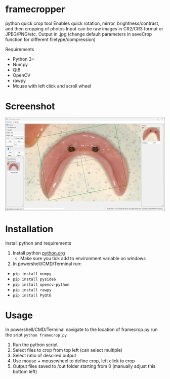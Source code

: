 # framecropper
python quick crop tool
Enables quick rotation, mirror, brightness/contrast, and then cropping of photos
Input can be raw images in CR2/CR3 format or JPEG/PNG/etc.
Output in .jpg (change default parameters in saveCrop function for different filetype/compression)

Requirements
 - Python 3+
 - Numpy
 - Qt6
 - OpenCV
 - rawpy
 - Mouse with left click and scroll wheel

# Screenshot
![demo](https://github.com/SunDude/framecropper/blob/main/exampleCrop.png)

# Installation
Install python and requirements
1. Install python [python.org](https://www.python.org/downloads/)
   - Make sure you tick add to environment variable on windows
3. In powershell/CMD/Terminal run:
 - `pip install numpy`
 - `pip install pyside6`
 - `pip install opencv-python`
 - `pip install rawpy`
 - `pip install PyQt6`

# Usage
In powershell/CMD/Terminal navigate to the location of framecrop.py
run the sript
`python framecrop.py`

 1. Run the python script
 2. Select files to crop from top left (can select multiple)
 3. Select ratio of descired output
 4. Use mouse + mousewheel to define crop, left click to crop
 5. Output files saved to /out folder starting from 0 (manually adjust this bottom left)

